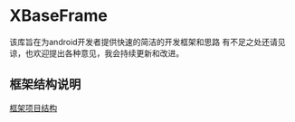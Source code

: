 # XBaseFrame
该库旨在为android开发者提供快速的简洁的开发框架和思路
有不足之处还请见谅，也欢迎提出各种意见，我会持续更新和改进。


## 框架结构说明 ##

[框架项目结构](frame/project.md)

